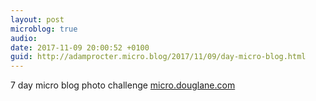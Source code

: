 ```yaml
---
layout: post
microblog: true
audio: 
date: 2017-11-09 20:00:52 +0100
guid: http://adamprocter.micro.blog/2017/11/09/day-micro-blog.html
---
```

7 day micro blog photo challenge  [micro.douglane.com](http://micro.douglane.com/2017/11/09/microblog-photo-challenge.html)
